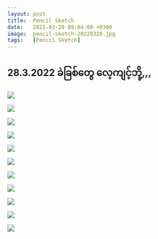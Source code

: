 ```yaml
---
layout: post
title:  Pencil Sketch
date:   2022-03-28 09:04:00 +0300
image:  pencil-sketch-20220328.jpg
tags:   [Pencil Sketch]
---
```

## 28.3.2022 ခဲခြစ်တွေ လေ့ကျင့်ဘို့,,,

![]({{site.baseurl}}/img/pencil-sketch-20220328/01.jpg)

![]({{site.baseurl}}/img/pencil-sketch-20220328/02.jpg)

![]({{site.baseurl}}/img/pencil-sketch-20220328/03.jpg)

![]({{site.baseurl}}/img/pencil-sketch-20220328/04.jpg)

![]({{site.baseurl}}/img/pencil-sketch-20220328/05.jpg)

![]({{site.baseurl}}/img/pencil-sketch-20220328/06.jpg)

![]({{site.baseurl}}/img/pencil-sketch-20220328/07.jpg)

![]({{site.baseurl}}/img/pencil-sketch-20220328/08.jpg)

![]({{site.baseurl}}/img/pencil-sketch-20220328/09.jpg)

![]({{site.baseurl}}/img/pencil-sketch-20220328/10.jpg)

![]({{site.baseurl}}/img/pencil-sketch-20220328/11.jpg)